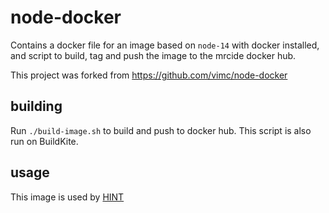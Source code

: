 # node-docker
Contains a docker file for an image based on `node-14` with docker installed, and script to build, tag and push
the image to the mrcide docker hub. 

This project was forked from https://github.com/vimc/node-docker

## building
Run `./build-image.sh` to build and push to docker hub. This script is also run on BuildKite.

## usage
This image is used by [HINT](https://github.com/mrc-ide/hint)

